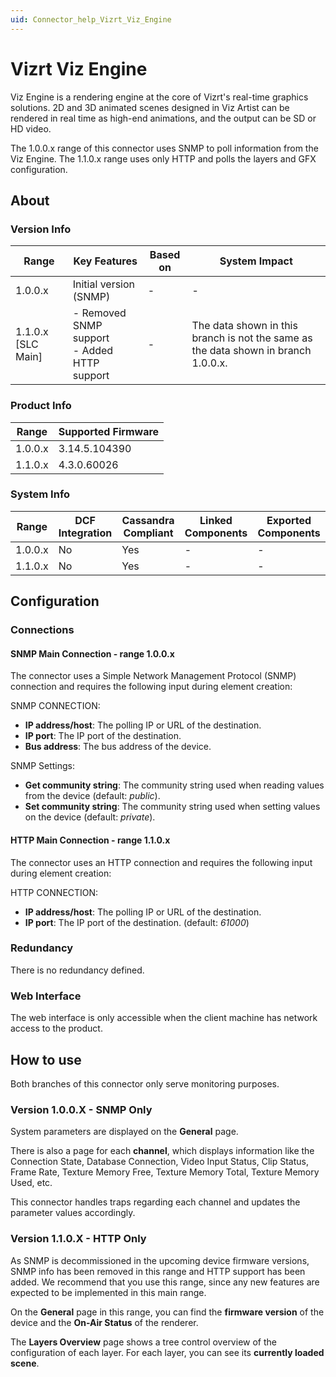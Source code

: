 ```yaml
---
uid: Connector_help_Vizrt_Viz_Engine
---
```


# Vizrt Viz Engine

Viz Engine is a rendering engine at the core of Vizrt's real-time graphics solutions. 2D and 3D animated scenes designed in Viz Artist can be rendered in real time as high-end animations, and the output can be SD or HD video.

The 1.0.0.x range of this connector uses SNMP to poll information from the Viz Engine. The 1.1.0.x range uses only HTTP and polls the layers and GFX configuration.

## About

### Version Info

| Range | Key Features | Based on | System Impact |
|--|--|--|--|
| 1.0.0.x | Initial version (SNMP) | - | - |
| 1.1.0.x [SLC Main] | - Removed SNMP support <br>- Added HTTP support | - | The data shown in this branch is not the same as the data shown in branch 1.0.0.x. |

### Product Info

| Range     | Supported Firmware     |
|-----------|------------------------|
| 1.0.0.x   | 3.14.5.104390          |
| 1.1.0.x   | 4.3.0.60026            |

### System Info

| Range     | DCF Integration     | Cassandra Compliant     | Linked Components     | Exported Components     |
|-----------|---------------------|-------------------------|-----------------------|-------------------------|
| 1.0.0.x   | No                  | Yes                     | -                     | -                       |
| 1.1.0.x   | No                  | Yes                     | -                     | -                       |

## Configuration

### Connections

#### SNMP Main Connection - range 1.0.0.x

The connector uses a Simple Network Management Protocol (SNMP) connection and requires the following input during element creation:

SNMP CONNECTION:

- **IP address/host**: The polling IP or URL of the destination.
- **IP port**: The IP port of the destination.
- **Bus address**: The bus address of the device.

SNMP Settings:

- **Get community string**: The community string used when reading values from the device (default: *public*).
- **Set community string**: The community string used when setting values on the device (default: *private*).

#### HTTP Main Connection - range 1.1.0.x

The connector uses an HTTP connection and requires the following input during element creation:

HTTP CONNECTION:

- **IP address/host**: The polling IP or URL of the destination.
- **IP port**: The IP port of the destination. (default: *61000*)

### Redundancy

There is no redundancy defined.

### Web Interface

The web interface is only accessible when the client machine has network access to the product.

## How to use

Both branches of this connector only serve monitoring purposes.

### Version 1.0.0.X - SNMP Only

System parameters are displayed on the **General** page.

There is also a page for each **channel**, which displays information like the Connection State, Database Connection, Video Input Status, Clip Status, Frame Rate, Texture Memory Free, Texture Memory Total, Texture Memory Used, etc.

This connector handles traps regarding each channel and updates the parameter values accordingly.

### Version 1.1.0.X - HTTP Only

As SNMP is decommissioned in the upcoming device firmware versions, SNMP info has been removed in this range and HTTP support has been added. We recommend that you use this range, since any new features are expected to be implemented in this main range.

On the **General** page in this range, you can find the **firmware version** of the device and the **On-Air Status** of the renderer.

The **Layers Overview** page shows a tree control overview of the configuration of each layer. For each layer, you can see its **currently loaded scene**.
